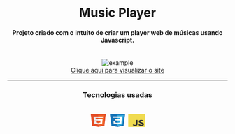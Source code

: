 <h1 align="center"> Music Player </h1>
<h4 align="center">Projeto criado com o intuito de criar um player web de músicas usando Javascript.</h4> 
</br>
<div align="center" style="display: inline_block">
<img alt="example" src="https://i.postimg.cc/bNkHz44m/player-musica.gif"  />
</div>
<div align="center">
  <a href="https://gabrielsr12.github.io/player-musica/">Clique aqui para visualizar o site</a>
</div>
<hr>
<h3 align="center" >Tecnologias usadas</h3>
<div align="center" style="display: inline_block"><br>
  <img align="center" alt="Gabriel-HTML" height="30" width="40" src="https://raw.githubusercontent.com/devicons/devicon/master/icons/html5/html5-original.svg">
  <img align="center" alt="Gabriel-CSS" height="30" width="40" src="https://raw.githubusercontent.com/devicons/devicon/master/icons/css3/css3-original.svg">
  <img align="center" alt="Gabriel-javascript" height="30" width="40" src="https://raw.githubusercontent.com/devicons/devicon/master/icons/javascript/javascript-original.svg">
</div>
